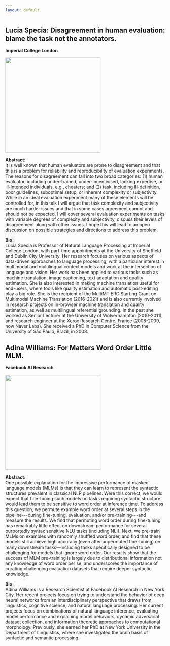```yaml
---
layout: default
---
```


## <a name="lucia" id="lucia"></a>Lucia Specia: Disagreement in human evaluation: blame the task not the annotators.

**Imperial College London**

<block class="image"><img width="300px" src="images/Lucia_Specia.jpg" alt="" /></block>

<b>Abstract:</b><br>
It is well known that human evaluators are prone to disagreement and that this is a problem for reliability and reproducibility of evaluation experiments. The reasons for disagreement can fall into two broad categories: (1) human evaluator, including under-trained, under-incentivised, lacking expertise, or ill-intended individuals, e.g., cheaters; and (2) task, including ill-definition, poor guidelines, suboptimal setup, or inherent complexity or subjectivity. While in an ideal evaluation experiment many of these elements will be controlled for, in this talk I will argue that task complexity and subjectivity are much harder issues and that in some cases agreement cannot and should not be expected. I will cover several evaluation experiments on tasks with variable degrees of complexity and subjectivity, discuss their levels of disagreement along with other issues. I hope this will lead to an open discussion on possible strategies and directions to address this problem.


<b>Bio:</b><br>
Lucia Specia is Professor of Natural Language Processing at Imperial College London, with part-time appointments at the University of Sheffield and Dublin City University. Her research focuses on various aspects of data-driven approaches to language processing, with a particular interest in multimodal and multilingual context models and work at the intersection of language and vision. Her work has been applied to various tasks such as machine translation, image captioning, text adaptation and quality estimation. She is also interested in making machine translation useful for end-users, where tools like quality estimation and automatic post-editing play a big role. She is the recipient of the MultiMT ERC Starting Grant on Multimodal Machine Translation (2016-2021) and is also currently involved in research projects on in-browser machine translation and quality estimation, as well as multilingual referential grounding. In the past she worked as Senior Lecturer at the University of Wolverhampton (2010-2011), and research engineer at the Xerox Research Centre, France (2008-2009, now Naver Labs). She received a PhD in Computer Science from the University of São Paulo, Brazil, in 2008.

## <a name="adina" id="adina"></a>Adina Williams: For Matters Word Order Little MLM.

**Facebook AI Research**

<block class="image"><img width="300px" src="images/AdinaHeadshot.jpg" alt="" /></block>

<b>Abstract:</b><br>
One possible explanation for the impressive performance of masked language models (MLMs) is that they can learn to represent the syntactic structures prevalent in classical NLP pipelines. Were this correct, we would expect that fine-tuning such models on tasks requiring syntactic structure would lead them to be sensitive to word order at inference time. To address this question, we permute example word order at several steps in the pipeline---during fine-tuning, evaluation, and/or pre-training---and measure the results. We find that permuting word order during fine-tuning has remarkably little effect on downstream performance for several purportedly syntax sensitive NLU tasks (including NLI). Next, we pre-train MLMs on examples with randomly shuffled word order, and find that these models still achieve high accuracy (even after unpermuted fine-tuning) on many downstream tasks—including tasks specifically designed to be challenging for models that ignore word order. Our results show that the success of MLM pre-training is largely due to distributional information not any knowledge of word order per se, and underscores the importance of curating challenging evaluation datasets that require deeper syntactic knowledge.

<b>Bio:</b><br>
Adina Williams is a Research Scientist at Facebook AI Research in New York City. Her recent projects focus on trying to understand the behavior of deep neural networks from an interdisciplinary perspective that draws from linguistics, cognitive science, and natural language processing. Her current projects focus on combinations of natural language inference, evaluating model performance and explaining model behaviors, dynamic adversarial dataset collection, and information theoretic approaches to computational morphology. Previously, she earned her PhD at New York University in the Department of Linguistics, where she investigated the brain basis of syntactic and semantic processing.
 


